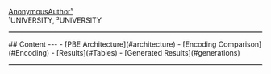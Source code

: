 <style>
.audio-table {
    display: block;
    overflow-x: auto;
    white-space: nowrap;
}

.audio-table table {
    width: auto;
    min-width: 150px; /* Adjust based on your needs */
}

.audio-table td, .audio-table th {
    min-width: 200px; /* Adjust based on the size of your audio players */
    border: 1px solid #ccc;
    text-align: center;
    padding: 8px;
}

.audio-table audio {
    width: 100%; /* Make audio player responsive within the cell */
    min-width: 250px; /* Adjust based on your needs */
}
</style>

[AnonymousAuthor¹](https://sites.google.com/) &emsp;
<br>
¹UNIVERSITY, ²UNIVERSITY

<hr style="border: double 1.35px silver;">
## Content
---
- [PBE Architecture](#architecture)
- [Encoding Comparison](#Encoding)
- [Results](#Tables)
- [Generated Results](#generations)

<hr style="border: double 1.35px silver;">
